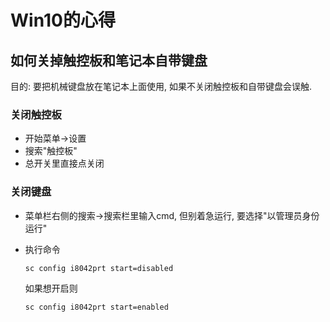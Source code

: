 # Win10的心得



## 如何关掉触控板和笔记本自带键盘

目的: 要把机械键盘放在笔记本上面使用, 如果不关闭触控板和自带键盘会误触.

### 关闭触控板

* 开始菜单->设置
* 搜索"触控板"
* 总开关里直接点关闭

### 关闭键盘

* 菜单栏右侧的搜索->搜索栏里输入cmd, 但别着急运行, 要选择"以管理员身份运行"

* 执行命令

  ```
  sc config i8042prt start=disabled
  ```

  如果想开启则

  ```
  sc config i8042prt start=enabled
  ```

  